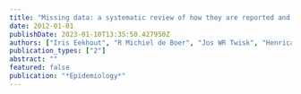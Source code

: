 ```yaml
---
title: "Missing data: a systematic review of how they are reported and handled"
date: 2012-01-01
publishDate: 2023-01-10T13:35:50.427950Z
authors: ["Iris Eekhout", "R Michiel de Boer", "Jos WR Twisk", "Henrica CW de Vet", "Martijn W Heymans"]
publication_types: ["2"]
abstract: ""
featured: false
publication: "*Epidemiology*"
---
```


